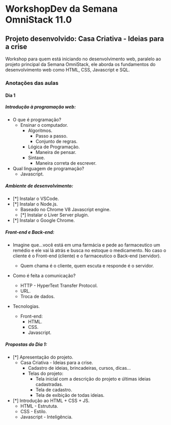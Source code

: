 # WorkshopDev da Semana OmniStack 11.0

## Projeto desenvolvido: Casa Criativa - Ideias para a crise

Workshop para quem está iniciando no desenvolvimento web, paralelo ao projeto principal da Semana OmniStack, ele aborda os fundamentos do desenvolvimento web como HTML, CSS, Javascript e SQL.

### Anotações das aulas

#### Dia 1

##### Introdução à programação web:
* O que é programação?
    * Ensinar o computador.
        * Algoritmos.
            * Passo a passo.
            * Conjunto de regras.
        * Lógica de Programação.
            * Maneira de pensar.
        * Sintaxe.
            * Maneira correta de escrever.
* Qual linguagem de programação?
    * Javascript.

##### Ambiente de desenvolvimento:
- [*] Instalar o VSCode.
- [*] Instalar o Node.js.
    * Baseado no Chrome V8 Javascript engine.
    - [*] Instalar o Liver Server plugin.
- [*] Instalar o Google Chrome.

##### Front-end e Back-end:
* Imagine que...você está em uma farmácia e pede ao farmaceutico um remédio e ele vai lá atrás e busca no estoque o medicamento. No caso o cliente é o Front-end (cliente) e o farmaceutico o Back-end (servidor).
    * Quem chama é o cliente, quem escuta e responde é o servidor.

* Como é feita a comunicação?
    * HTTP - HyperText Transfer Protocol.
    * URL.
    * Troca de dados.

* Tecnologias.
    * Front-end:
        * HTML.
        * CSS.
        * Javascript.

##### Propostas do Dia 1:
- [*] Apresentação do projeto.
    * Casa Criativa - Ideias para a crise.
        * Cadastro de ideias, brincadeiras, cursos, dicas...
        * Telas do projeto:
            * Tela inicial com a descrição do projeto e últimas ideias cadastradas.
            * Tela de cadastro.
            * Tela de exibição de todas ideias.
- [*] Introdução ao HTML + CSS + JS.
    * HTML - Estrututa.
    * CSS - Estilo.
    * Javascript - Inteligência.







































